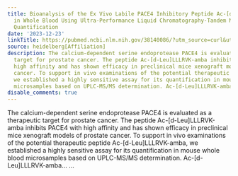 ```yaml
---
title: Bioanalysis of the Ex Vivo Labile PACE4 Inhibitory Peptide Ac-[d-Leu]LLLRVK-Amba
  in Whole Blood Using Ultra-Performance Liquid Chromatography-Tandem Mass Spectrometry
  Quantification
date: '2023-12-23'
linkTitle: https://pubmed.ncbi.nlm.nih.gov/38140086/?utm_source=curl&utm_medium=rss&utm_campaign=pubmed-2&utm_content=1FakS-2QOkCT8HsMOQP1bCRQ4YzyumYOmxmF0moLsQ3dFB1E9V&fc=20220326224207&ff=20231223170641&v=2.18.0
source: heidelberg[Affiliation]
description: The calcium-dependent serine endoprotease PACE4 is evaluated as a therapeutic
  target for prostate cancer. The peptide Ac-[d-Leu]LLLRVK-amba inhibits PACE4 with
  high affinity and has shown efficacy in preclinical mice xenograft models of prostate
  cancer. To support in vivo examinations of the potential therapeutic peptide Ac-[d-Leu]LLLRVK-amba,
  we established a highly sensitive assay for its quantification in mouse whole blood
  microsamples based on UPLC-MS/MS determination. Ac-[d-Leu]LLLRVK-amba... ...
disable_comments: true
---
```

The calcium-dependent serine endoprotease PACE4 is evaluated as a therapeutic target for prostate cancer. The peptide Ac-[d-Leu]LLLRVK-amba inhibits PACE4 with high affinity and has shown efficacy in preclinical mice xenograft models of prostate cancer. To support in vivo examinations of the potential therapeutic peptide Ac-[d-Leu]LLLRVK-amba, we established a highly sensitive assay for its quantification in mouse whole blood microsamples based on UPLC-MS/MS determination. Ac-[d-Leu]LLLRVK-amba... ...